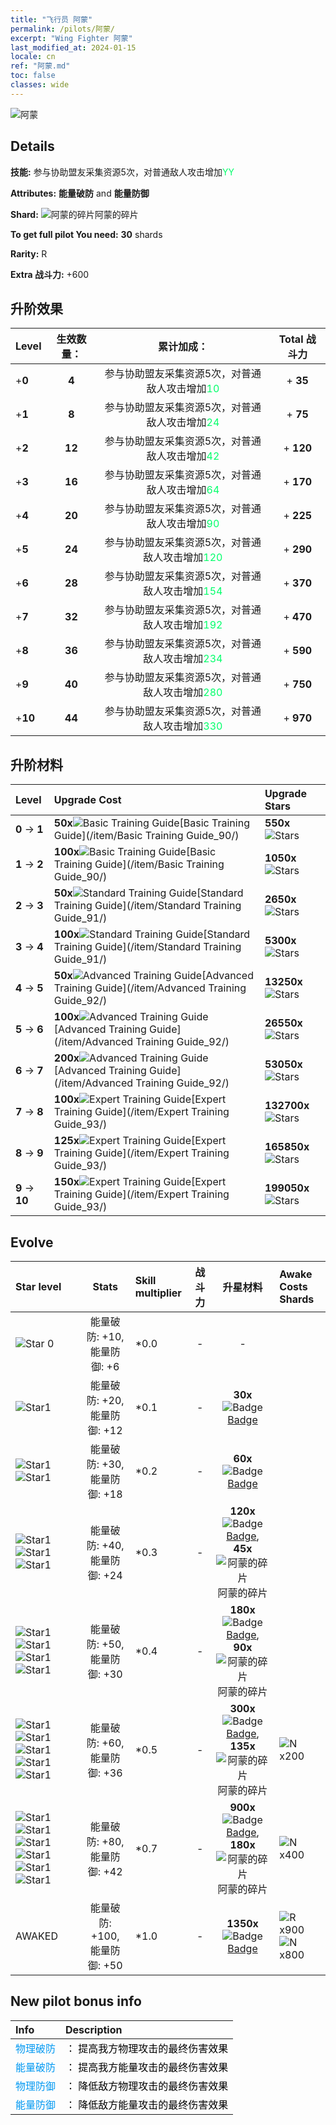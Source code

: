 ```yaml
---
title: "飞行员 阿蒙"
permalink: /pilots/阿蒙/
excerpt: "Wing Fighter 阿蒙"
last_modified_at: 2024-01-15
locale: cn
ref: "阿蒙.md"
toc: false
classes: wide
---
```



 ![阿蒙](/images/pilots/aviator_piece_4008.png)

## Details

 **技能:** 参与协助盟友采集资源5次，对普通敌人攻击增加<span style="color: #03ff6b">YY</span><br/><span style="color: #000000;"></span> 

 **Attributes:** **能量破防** and **能量防御**

 **Shard:** ![阿蒙的碎片](/images/pilots/Amun_Shard_p.png)阿蒙的碎片 

 **To get full pilot You need:** **30** shards 

 **Rarity:** R 

 **Extra 战斗力:** +600 



## 升阶效果

  |  Level | 生效数量： |     累计加成：    | Total 战斗力 |
  |:----|:-----:|:-------------------:|:-------:|
  | +**0**  | **4**  | 参与协助盟友采集资源5次，对普通敌人攻击增加<span style="color: #03ff6b">10</span><br/><span style="color: #000000;"></span>  | + **35** |
  | +**1**  | **8**  | 参与协助盟友采集资源5次，对普通敌人攻击增加<span style="color: #03ff6b">24</span><br/><span style="color: #000000;"></span>  | + **75** |
  | +**2**  | **12**  | 参与协助盟友采集资源5次，对普通敌人攻击增加<span style="color: #03ff6b">42</span><br/><span style="color: #000000;"></span>  | + **120** |
  | +**3**  | **16**  | 参与协助盟友采集资源5次，对普通敌人攻击增加<span style="color: #03ff6b">64</span><br/><span style="color: #000000;"></span>  | + **170** |
  | +**4**  | **20**  | 参与协助盟友采集资源5次，对普通敌人攻击增加<span style="color: #03ff6b">90</span><br/><span style="color: #000000;"></span>  | + **225** |
  | +**5**  | **24**  | 参与协助盟友采集资源5次，对普通敌人攻击增加<span style="color: #03ff6b">120</span><br/><span style="color: #000000;"></span>  | + **290** |
  | +**6**  | **28**  | 参与协助盟友采集资源5次，对普通敌人攻击增加<span style="color: #03ff6b">154</span><br/><span style="color: #000000;"></span>  | + **370** |
  | +**7**  | **32**  | 参与协助盟友采集资源5次，对普通敌人攻击增加<span style="color: #03ff6b">192</span><br/><span style="color: #000000;"></span>  | + **470** |
  | +**8**  | **36**  | 参与协助盟友采集资源5次，对普通敌人攻击增加<span style="color: #03ff6b">234</span><br/><span style="color: #000000;"></span>  | + **590** |
  | +**9**  | **40**  | 参与协助盟友采集资源5次，对普通敌人攻击增加<span style="color: #03ff6b">280</span><br/><span style="color: #000000;"></span>  | + **750** |
  | +**10**  | **44**  | 参与协助盟友采集资源5次，对普通敌人攻击增加<span style="color: #03ff6b">330</span><br/><span style="color: #000000;"></span>  | + **970** |




## 升阶材料

  |  Level |      Upgrade Cost   |  Upgrade Stars  |
  |:-------|:--------------------|:----------------|
  | **0** -> **1**  | **50x**![Basic Training Guide](/images/item/Basic_Training_Guide_p.png)[Basic Training Guide](/item/Basic Training Guide_90/) | **550x**![Stars](/images/item/Stars_p.png) |
  | **1** -> **2**  | **100x**![Basic Training Guide](/images/item/Basic_Training_Guide_p.png)[Basic Training Guide](/item/Basic Training Guide_90/) | **1050x**![Stars](/images/item/Stars_p.png) |
  | **2** -> **3**  | **50x**![Standard Training Guide](/images/item/Standard_Training_Guide_p.png)[Standard Training Guide](/item/Standard Training Guide_91/) | **2650x**![Stars](/images/item/Stars_p.png) |
  | **3** -> **4**  | **100x**![Standard Training Guide](/images/item/Standard_Training_Guide_p.png)[Standard Training Guide](/item/Standard Training Guide_91/) | **5300x**![Stars](/images/item/Stars_p.png) |
  | **4** -> **5**  | **50x**![Advanced Training Guide](/images/item/Advanced_Training_Guide_p.png)[Advanced Training Guide](/item/Advanced Training Guide_92/) | **13250x**![Stars](/images/item/Stars_p.png) |
  | **5** -> **6**  | **100x**![Advanced Training Guide](/images/item/Advanced_Training_Guide_p.png)[Advanced Training Guide](/item/Advanced Training Guide_92/) | **26550x**![Stars](/images/item/Stars_p.png) |
  | **6** -> **7**  | **200x**![Advanced Training Guide](/images/item/Advanced_Training_Guide_p.png)[Advanced Training Guide](/item/Advanced Training Guide_92/) | **53050x**![Stars](/images/item/Stars_p.png) |
  | **7** -> **8**  | **100x**![Expert Training Guide](/images/item/Expert_Training_Guide_p.png)[Expert Training Guide](/item/Expert Training Guide_93/) | **132700x**![Stars](/images/item/Stars_p.png) |
  | **8** -> **9**  | **125x**![Expert Training Guide](/images/item/Expert_Training_Guide_p.png)[Expert Training Guide](/item/Expert Training Guide_93/) | **165850x**![Stars](/images/item/Stars_p.png) |
  | **9** -> **10**  | **150x**![Expert Training Guide](/images/item/Expert_Training_Guide_p.png)[Expert Training Guide](/item/Expert Training Guide_93/) | **199050x**![Stars](/images/item/Stars_p.png) |




## Evolve

  |  Star level | Stats | Skill multiplier | 战斗力 | 升星材料 | Awake Costs Shards |
  |:------------|:-----:|:-------------------|:----------------:|:--------------------:|:-------------|
  | ![Star 0](/images/s0.png)  | 能量破防: +10, 能量防御: +6  | *0.0  | -  | -  |  |
  | ![Star1](/images/s1.png)  | 能量破防: +20, 能量防御: +12  | *0.1  | -  | **30x**![Badge](/images/item/Badge_p.png)[Badge](/item/Badge_94/)  |  |
  | ![Star1](/images/s1.png)![Star1](/images/s1.png)  | 能量破防: +30, 能量防御: +18  | *0.2  | -  | **60x**![Badge](/images/item/Badge_p.png)[Badge](/item/Badge_94/)  |  |
  | ![Star1](/images/s1.png)![Star1](/images/s1.png)![Star1](/images/s1.png)  | 能量破防: +40, 能量防御: +24  | *0.3  | -  | **120x**![Badge](/images/item/Badge_p.png)[Badge](/item/Badge_94/), **45x**![阿蒙的碎片](/images/pilots/Amun_Shard_p.png)阿蒙的碎片  |  |
  | ![Star1](/images/s1.png)![Star1](/images/s1.png)![Star1](/images/s1.png)![Star1](/images/s1.png)  | 能量破防: +50, 能量防御: +30  | *0.4  | -  | **180x**![Badge](/images/item/Badge_p.png)[Badge](/item/Badge_94/), **90x**![阿蒙的碎片](/images/pilots/Amun_Shard_p.png)阿蒙的碎片  |  |
  | ![Star1](/images/s1.png)![Star1](/images/s1.png)![Star1](/images/s1.png)![Star1](/images/s1.png)![Star1](/images/s1.png)  | 能量破防: +60, 能量防御: +36  | *0.5  | -  | **300x**![Badge](/images/item/Badge_p.png)[Badge](/item/Badge_94/), **135x**![阿蒙的碎片](/images/pilots/Amun_Shard_p.png)阿蒙的碎片  |  ![N](/images/pilots/N_p.png) x200 |
  | ![Star1](/images/s1.png)![Star1](/images/s1.png)![Star1](/images/s1.png)![Star1](/images/s1.png)![Star1](/images/s1.png)![Star1](/images/s1.png)  | 能量破防: +80, 能量防御: +42  | *0.7  | -  | **900x**![Badge](/images/item/Badge_p.png)[Badge](/item/Badge_94/), **180x**![阿蒙的碎片](/images/pilots/Amun_Shard_p.png)阿蒙的碎片  |  ![N](/images/pilots/N_p.png) x400 |
  | AWAKED  | 能量破防: +100, 能量防御: +50  | *1.0  | -  | **1350x**![Badge](/images/item/Badge_p.png)[Badge](/item/Badge_94/)  |  ![R](/images/pilots/R_p.png) x900 ![N](/images/pilots/N_p.png) x800 |



## New pilot bonus info

  |  Info |  Description |
  |:------|:-------------|
  | <span style="color: #0099f2">物理破防</span> | <span style="color: #000000;">： 提高我方物理攻击的最终伤害效果</span> |
  | <span style="color: #0099f2">能量破防</span> | <span style="color: #000000;">： 提高我方能量攻击的最终伤害效果</span> |
  | <span style="color: #0099f2">物理防御</span> | <span style="color: #000000;">： 降低敌方物理攻击的最终伤害效果</span> |
  | <span style="color: #0099f2">能量防御</span> | <span style="color: #000000;">： 降低敌方能量攻击的最终伤害效果</span> |

